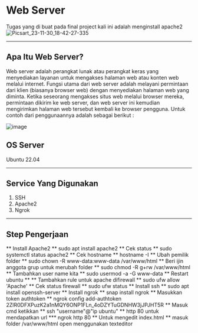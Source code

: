 #   Web Server #
Tugas yang di buat pada final project kali ini adalah menginstall apache2
![Picsart_23-11-30_18-42-27-335](https://kitaadmin.com/wp-content/uploads/2018/08/pengertian-apache2-dan-konfigurasi.png)

***

## Apa Itu Web Server? ##
Web server adalah perangkat lunak atau perangkat keras yang menyediakan layanan untuk mengakses halaman web atau konten web melalui internet. Fungsi utama dari web server adalah melayani permintaan dari klien (biasanya browser web) dengan menyediakan halaman web yang diminta. Ketika seseorang mengakses situs web melalui browser mereka, permintaan dikirim ke web server, dan web server ini kemudian mengirimkan halaman web tersebut kembali ke browser pengguna. Untuk contoh dari penggunaannya adalah sebagai berikut :

![image](https://github.com/alvingg666/FP/assets/148695999/d5a862af-9476-4a12-9e43-39a75f67b225)


## OS Server ##
Ubuntu 22.04
***


## Service Yang Digunakan ##
1. SSH 
2. Apache2
3. Ngrok
***
## Step Pengerjaan #
** Install Apache2 **
sudo apt install apache2
** Cek status **
sudo systemctl status apache2
** Cek hostname **
hostname -I
**  Ubah pemilik folder **
sudo chown -R www-data:www-data /var/www/html
** Beri ijin anggota grup untuk merubah folder **
sudo chmod -R g+rw /var/www/html
** Tambahkan user name kita **
sudo usermod -a -G www-data
** Restart ubuntu **
** Tambahkan rule untuk apache difirewall **
sudo ufw allow 'Apache'
** Cek status firewall **
sudo ufw status
** Install ssh **
sudo apt install openssh-server
** Install ngrok **
snap install ngrok
** Masukkan token authtoken **
ngrok config add-authtoken 2ZlR0DFXPuzK2a1nMQY6ONP1FLn_4oDZYTuGDNHW3jJPJHT5R
** Masuk cmd ketikkan **
ssh "username"@"ip ubuntu"
** http 80 untuk mendapatkan url ***
ngrok http 80
** Untuk mengedit index.html **
masuk folder /var/www/html open menggunakan texteditor 



